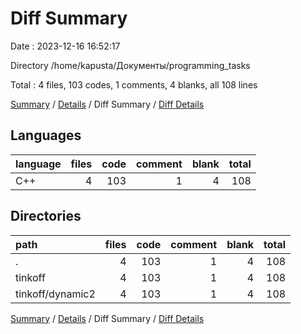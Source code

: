 # Diff Summary

Date : 2023-12-16 16:52:17

Directory /home/kapusta/Документы/programming_tasks

Total : 4 files,  103 codes, 1 comments, 4 blanks, all 108 lines

[Summary](results.md) / [Details](details.md) / Diff Summary / [Diff Details](diff-details.md)

## Languages
| language | files | code | comment | blank | total |
| :--- | ---: | ---: | ---: | ---: | ---: |
| C++ | 4 | 103 | 1 | 4 | 108 |

## Directories
| path | files | code | comment | blank | total |
| :--- | ---: | ---: | ---: | ---: | ---: |
| . | 4 | 103 | 1 | 4 | 108 |
| tinkoff | 4 | 103 | 1 | 4 | 108 |
| tinkoff/dynamic2 | 4 | 103 | 1 | 4 | 108 |

[Summary](results.md) / [Details](details.md) / Diff Summary / [Diff Details](diff-details.md)